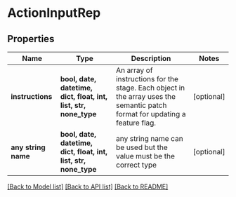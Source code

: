 # ActionInputRep


## Properties
Name | Type | Description | Notes
------------ | ------------- | ------------- | -------------
**instructions** | **bool, date, datetime, dict, float, int, list, str, none_type** | An array of instructions for the stage. Each object in the array uses the semantic patch format for updating a feature flag. | [optional] 
**any string name** | **bool, date, datetime, dict, float, int, list, str, none_type** | any string name can be used but the value must be the correct type | [optional]

[[Back to Model list]](../README.md#documentation-for-models) [[Back to API list]](../README.md#documentation-for-api-endpoints) [[Back to README]](../README.md)


